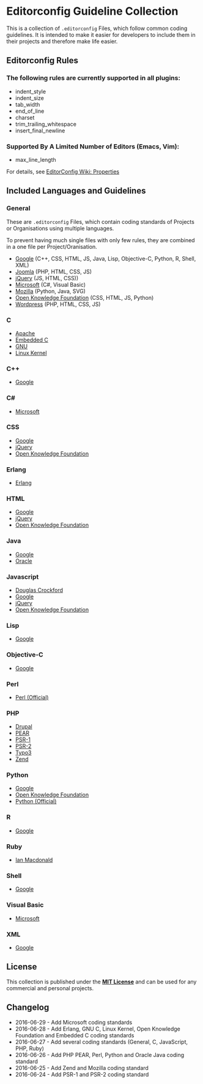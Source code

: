 # Editorconfig Guideline Collection

This is a collection of `.editorconfig` Files, which follow common coding guidelines.
It is intended to make it easier for developers to include them in their projects and therefore make life easier.

## Editorconfig Rules

### The following rules are currently supported in all plugins:

 * indent_style
 * indent_size
 * tab_width
 * end_of_line
 * charset
 * trim_trailing_whitespace
 * insert_final_newline

### Supported By A Limited Number of Editors (Emacs, Vim):

 * max_line_length

For details, see [EditorConfig Wiki: Properties](https://github.com/editorconfig/editorconfig/wiki/EditorConfig-Properties)

## Included Languages and Guidelines

### General
These are `.editorconfig` Files, which contain coding standards of Projects or Organisations using multiple languages.

To prevent having much single files with only few rules, they are combined in a one file per Project/Oranisation.

 * [Google](https://github.com/tomlutzenberger/editorconfig-guideline-collection/blob/master/general/google.editorconfig) (C++, CSS, HTML, JS, Java, Lisp, Objective-C, Python, R, Shell, XML)
 * [Joomla](https://github.com/tomlutzenberger/editorconfig-guideline-collection/blob/master/general/joomla.editorconfig) (PHP, HTML, CSS, JS)
 * [jQuery](https://github.com/tomlutzenberger/editorconfig-guideline-collection/blob/master/general/jquery.editorconfig) (JS, HTML, CSS))
 * [Microsoft](https://github.com/tomlutzenberger/editorconfig-guideline-collection/blob/master/general/microsoft.editorconfig) (C#, Visual Basic)
 * [Mozilla](https://github.com/tomlutzenberger/editorconfig-guideline-collection/blob/master/general/mozilla.editorconfig) (Python, Java, SVG)
 * [Open Knowledge Foundation](https://github.com/tomlutzenberger/editorconfig-guideline-collection/blob/master/general/okfn.editorconfig) (CSS, HTML, JS, Python)
 * [Wordpress](https://github.com/tomlutzenberger/editorconfig-guideline-collection/blob/master/general/wordpress.editorconfig) (PHP, HTML, CSS, JS)

### C
 * [Apache](https://github.com/tomlutzenberger/editorconfig-guideline-collection/blob/master/c/apache.editorconfig)
 * [Embedded C](https://github.com/tomlutzenberger/editorconfig-guideline-collection/blob/master/c/embedded.editorconfig)
 * [GNU](https://github.com/tomlutzenberger/editorconfig-guideline-collection/blob/master/c/gnu.editorconfig)
 * [Linux Kernel](https://github.com/tomlutzenberger/editorconfig-guideline-collection/blob/master/c/linux-kernel.editorconfig)

### C++
 * [Google](https://github.com/tomlutzenberger/editorconfig-guideline-collection/blob/master/general/google.editorconfig)

### C#
 * [Microsoft](https://github.com/tomlutzenberger/editorconfig-guideline-collection/blob/master/general/microsoft.editorconfig)

### CSS
 * [Google](https://github.com/tomlutzenberger/editorconfig-guideline-collection/blob/master/general/google.editorconfig)
 * [jQuery](https://github.com/tomlutzenberger/editorconfig-guideline-collection/blob/master/general/jquery.editorconfig)
 * [Open Knowledge Foundation](https://github.com/tomlutzenberger/editorconfig-guideline-collection/blob/master/general/okfn.editorconfig)

### Erlang
 * [Erlang](https://github.com/tomlutzenberger/editorconfig-guideline-collection/blob/master/erlang/erlang.editorconfig)

### HTML
 * [Google](https://github.com/tomlutzenberger/editorconfig-guideline-collection/blob/master/general/google.editorconfig)
 * [jQuery](https://github.com/tomlutzenberger/editorconfig-guideline-collection/blob/master/general/jquery.editorconfig)
 * [Open Knowledge Foundation](https://github.com/tomlutzenberger/editorconfig-guideline-collection/blob/master/general/okfn.editorconfig)

### Java
 * [Google](https://github.com/tomlutzenberger/editorconfig-guideline-collection/blob/master/general/google.editorconfig)
 * [Oracle](https://github.com/tomlutzenberger/editorconfig-guideline-collection/blob/master/java/oracle.editorconfig)

### Javascript
 * [Douglas Crockford](https://github.com/tomlutzenberger/editorconfig-guideline-collection/blob/master/javascript/crockford.editorconfig)
 * [Google](https://github.com/tomlutzenberger/editorconfig-guideline-collection/blob/master/general/google.editorconfig)
 * [jQuery](https://github.com/tomlutzenberger/editorconfig-guideline-collection/blob/master/general/jquery.editorconfig)
 * [Open Knowledge Foundation](https://github.com/tomlutzenberger/editorconfig-guideline-collection/blob/master/general/okfn.editorconfig)

### Lisp
 * [Google](https://github.com/tomlutzenberger/editorconfig-guideline-collection/blob/master/general/google.editorconfig)

### Objective-C
 * [Google](https://github.com/tomlutzenberger/editorconfig-guideline-collection/blob/master/general/google.editorconfig)

### Perl
 * [Perl (Official)](https://github.com/tomlutzenberger/editorconfig-guideline-collection/blob/master/perl/perl.editorconfig)

### PHP
 * [Drupal](https://github.com/tomlutzenberger/editorconfig-guideline-collection/blob/master/php/drupal.editorconfig)
 * [PEAR](https://github.com/tomlutzenberger/editorconfig-guideline-collection/blob/master/php/pear.editorconfig)
 * [PSR-1](https://github.com/tomlutzenberger/editorconfig-guideline-collection/blob/master/php/psr-1.editorconfig)
 * [PSR-2](https://github.com/tomlutzenberger/editorconfig-guideline-collection/blob/master/php/psr-2.editorconfig)
 * [Typo3](https://github.com/tomlutzenberger/editorconfig-guideline-collection/blob/master/php/typo3.editorconfig)
 * [Zend](https://github.com/tomlutzenberger/editorconfig-guideline-collection/blob/master/php/zend.editorconfig)

### Python
 * [Google](https://github.com/tomlutzenberger/editorconfig-guideline-collection/blob/master/general/google.editorconfig)
 * [Open Knowledge Foundation](https://github.com/tomlutzenberger/editorconfig-guideline-collection/blob/master/general/okfn.editorconfig)
 * [Python (Official)](https://github.com/tomlutzenberger/editorconfig-guideline-collection/blob/master/python/python.editorconfig)

### R
 * [Google](https://github.com/tomlutzenberger/editorconfig-guideline-collection/blob/master/general/google.editorconfig)

### Ruby
 * [Ian Macdonald](https://github.com/tomlutzenberger/editorconfig-guideline-collection/blob/master/ruby/caliban.editorconfig)

### Shell
 * [Google](https://github.com/tomlutzenberger/editorconfig-guideline-collection/blob/master/general/google.editorconfig)

### Visual Basic
 * [Microsoft](https://github.com/tomlutzenberger/editorconfig-guideline-collection/blob/master/general/microsoft.editorconfig)

### XML
 * [Google](https://github.com/tomlutzenberger/editorconfig-guideline-collection/blob/master/general/google.editorconfig)


## License

This collection is published under the **[MIT License](LICENSE)** and can be used for any commercial and personal projects.


## Changelog

 * 2016-06-29 - Add Microsoft coding standards
 * 2016-06-28 - Add Erlang, GNU C, Linux Kernel, Open Knowledge Foundation and Embedded C coding standards
 * 2016-06-27 - Add several coding standards (General, C, JavaScript, PHP, Ruby)
 * 2016-06-26 - Add PHP PEAR, Perl, Python and Oracle Java coding standard
 * 2016-06-25 - Add Zend and Mozilla coding standard
 * 2016-06-24 - Add PSR-1 and PSR-2 coding standard
